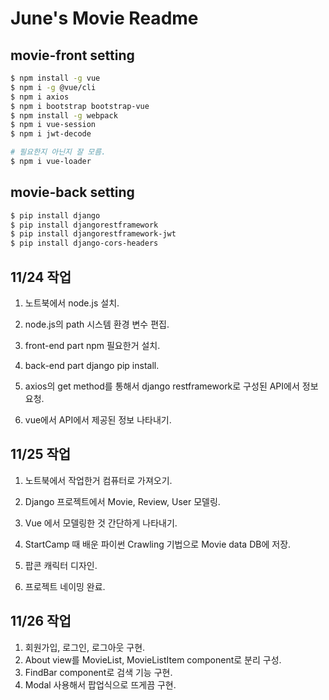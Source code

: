 # June's Movie Readme

## movie-front setting

```bash
$ npm install -g vue
$ npm i -g @vue/cli
$ npm i axios
$ npm i bootstrap bootstrap-vue
$ npm install -g webpack
$ npm i vue-session
$ npm i jwt-decode

# 필요한지 아닌지 잘 모름.
$ npm i vue-loader
```

## movie-back setting

```bash
$ pip install django
$ pip install djangorestframework
$ pip install djangorestframework-jwt
$ pip install django-cors-headers
```

## 11/24 작업

1. 노트북에서 node.js 설치.

2. node.js의 path 시스템 환경 변수 편집.

3. front-end part npm 필요한거 설치.

4. back-end part django pip install.

5. axios의 get method를 통해서 django restframework로 구성된 API에서 정보 요청.

6. vue에서 API에서 제공된 정보 나타내기.

   

## 11/25 작업

1. 노트북에서 작업한거 컴퓨터로 가져오기.

2. Django 프로젝트에서 Movie, Review, User 모델링.

3. Vue 에서 모델링한 것 간단하게 나타내기.

4. StartCamp 때 배운 파이썬 Crawling 기법으로 Movie data DB에 저장.

5. 팝콘 캐릭터 디자인.

6. 프로젝트 네이밍 완료.

   

## 11/26 작업

1. 회원가입, 로그인, 로그아웃 구현.
2. About view를 MovieList, MovieListItem component로 분리 구성.
3. FindBar component로 검색 기능 구현.
4. Modal 사용해서 팝업식으로 뜨게끔 구현.





